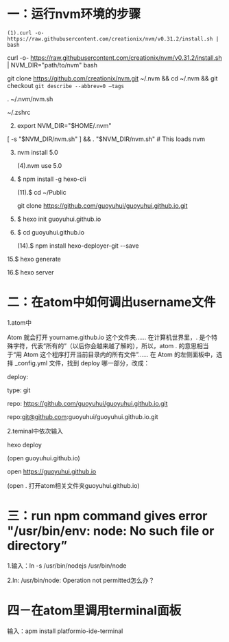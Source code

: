 # 一：运行nvm环境的步骤

    (1).curl -o- https://raw.githubusercontent.com/creationix/nvm/v0.31.2/install.sh | bash

curl -o- https://raw.githubusercontent.com/creationix/nvm/v0.31.2/install.sh | NVM_DIR="path/to/nvm" bash

git clone https://github.com/creationix/nvm.git ~/.nvm && cd ~/.nvm && git checkout `git describe --abbrev=0 —tags`

. ~/.nvm/nvm.sh

~/.zshrc

2. export NVM_DIR="$HOME/.nvm"

[ -s "$NVM_DIR/nvm.sh" ] && . "$NVM_DIR/nvm.sh" # This loads nvm

3. nvm install 5.0

     (4).nvm use 5.0

10. $ npm install -g hexo-cli

      (11).$ cd ~/Public
      
    git clone https://github.com/guoyuhui/guoyuhui.github.io.git

12. $ hexo init guoyuhui.github.io

13. $ cd guoyuhui.github.io

     (14).$ npm install hexo-deployer-git --save
     
15.$ hexo generate

16.$ hexo server

# 二：在atom中如何调出username文件

1.atom中

Atom 就会打开 yourname.github.io 这个文件夹…… 在计算机世界里，. 是个特殊字符，代表“所有的”（以后你会越来越了解的），所以，atom . 的意思相当于“用 Atom 这个程序打开当前目录内的所有文件”……
在 Atom 的左侧面板中，选择 _config.yml 文件，找到 deploy 哪一部分，改成：

deploy:

  type: git
  
  repo: https://github.com/guoyuhui/guoyuhui.github.io.git

repo:git@github.com:guoyuhui/guoyuhui.github.io.git

2.teminal中依次输入

hexo deploy

(open guoyuhui.github.io)

open https://guoyuhui.github.io

(open . 打开atom相关文件夹guoyuhui.github.io)


# 三：run npm command gives error "/usr/bin/env: node: No such file or directory”


1.输入：ln -s /usr/bin/nodejs /usr/bin/node

2.ln: /usr/bin/node: Operation not permitted怎么办？

# 四－在atom里调用terminal面板

输入：apm install platformio-ide-terminal
